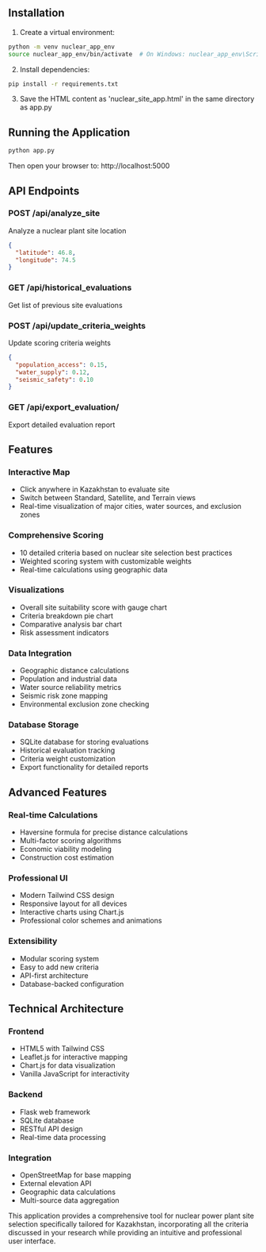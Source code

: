## Installation

1. Create a virtual environment:
```bash
python -m venv nuclear_app_env
source nuclear_app_env/bin/activate  # On Windows: nuclear_app_env\Scripts\activate
```

2. Install dependencies:
```bash
pip install -r requirements.txt
```

3. Save the HTML content as 'nuclear_site_app.html' in the same directory as app.py

## Running the Application

```bash
python app.py
```

Then open your browser to: http://localhost:5000

## API Endpoints

### POST /api/analyze_site
Analyze a nuclear plant site location
```json
{
  "latitude": 46.8,
  "longitude": 74.5
}
```

### GET /api/historical_evaluations
Get list of previous site evaluations

### POST /api/update_criteria_weights
Update scoring criteria weights
```json
{
  "population_access": 0.15,
  "water_supply": 0.12,
  "seismic_safety": 0.10
}
```

### GET /api/export_evaluation/<id>
Export detailed evaluation report

## Features

### Interactive Map
- Click anywhere in Kazakhstan to evaluate site
- Switch between Standard, Satellite, and Terrain views
- Real-time visualization of major cities, water sources, and exclusion zones

### Comprehensive Scoring
- 10 detailed criteria based on nuclear site selection best practices
- Weighted scoring system with customizable weights
- Real-time calculations using geographic data

### Visualizations
- Overall site suitability score with gauge chart
- Criteria breakdown pie chart
- Comparative analysis bar chart
- Risk assessment indicators

### Data Integration
- Geographic distance calculations
- Population and industrial data
- Water source reliability metrics
- Seismic risk zone mapping
- Environmental exclusion zone checking

### Database Storage
- SQLite database for storing evaluations
- Historical evaluation tracking
- Criteria weight customization
- Export functionality for detailed reports

## Advanced Features

### Real-time Calculations
- Haversine formula for precise distance calculations
- Multi-factor scoring algorithms
- Economic viability modeling
- Construction cost estimation

### Professional UI
- Modern Tailwind CSS design
- Responsive layout for all devices
- Interactive charts using Chart.js
- Professional color schemes and animations

### Extensibility
- Modular scoring system
- Easy to add new criteria
- API-first architecture
- Database-backed configuration

## Technical Architecture

### Frontend
- HTML5 with Tailwind CSS
- Leaflet.js for interactive mapping
- Chart.js for data visualization
- Vanilla JavaScript for interactivity

### Backend
- Flask web framework
- SQLite database
- RESTful API design
- Real-time data processing

### Integration
- OpenStreetMap for base mapping
- External elevation API
- Geographic data calculations
- Multi-source data aggregation

This application provides a comprehensive tool for nuclear power plant site selection specifically tailored for Kazakhstan, incorporating all the criteria discussed in your research while providing an intuitive and professional user interface.
